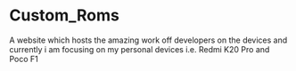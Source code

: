# Custom_Roms
A website which hosts the amazing work off developers on the devices and currently i am focusing on my personal devices i.e. Redmi K20 Pro and Poco F1
